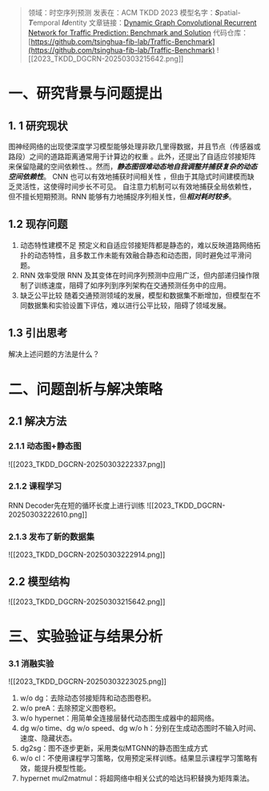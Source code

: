 >领域：时空序列预测
>发表在：ACM TKDD 2023
>模型名字：***S***patial-***T***emporal ***Id***entity
>文章链接：[Dynamic Graph Convolutional Recurrent Network for Traffic Prediction: Benchmark and Solution](https://dl.acm.org/doi/10.1145/3532611)
>代码仓库：[https://github.com/tsinghua-fib-lab/Traffic-Benchmark](https://github.com/tsinghua-fib-lab/Traffic-Benchmark)
![[2023_TKDD_DGCRN-20250303215642.png]]
# 一、研究背景与问题提出
## 1. 1 研究现状
图神经网络的出现使深度学习模型能够处理非欧几里得数据，并且节点（传感器或路段）之间的道路距离通常用于计算边的权重 。此外，还提出了自适应邻接矩阵来保留隐藏的空间依赖性、。然而，***静态图很难动态地自我调整并捕获复杂的动态空间依赖性***。
CNN 也可以有效地捕获时间相关性 ，但由于其隐式时间建模而缺乏灵活性，这使得时间步长不可见。
自注意力机制可以有效地捕获全局依赖性，但不擅长短期预测。RNN 能够有力地捕捉序列相关性，但***相对耗时较多***。
## 1.2 现存问题
1. 动态特性建模不足
	预定义和自适应邻接矩阵都是静态的，难以反映道路网络拓扑的动态特性，且多数工作未能有效融合静态和动态图，同时避免过平滑问题。
2. RNN 效率受限
	RNN 及其变体在时间序列预测中应用广泛，但内部递归操作限制了训练速度，阻碍了如序列到序列架构在交通预测任务中的应用。
3. 缺乏公平比较
	随着交通预测领域的发展，模型和数据集不断增加，但模型在不同数据集和实验设置下评估，难以进行公平比较，阻碍了领域发展。
## 1.3 引出思考
解决上述问题的方法是什么？

# 二、问题剖析与解决策略
## 2.1 解决方法
### 2.1.1 动态图+静态图
![[2023_TKDD_DGCRN-20250303222337.png]]
### 2.1.2 课程学习
RNN Decoder先在短的循环长度上进行训练
![[2023_TKDD_DGCRN-20250303222610.png]]
### 2.1.3 发布了新的数据集
![[2023_TKDD_DGCRN-20250303222914.png]]
## 2.2 模型结构
![[2023_TKDD_DGCRN-20250303215642.png]]
# 三、实验验证与结果分析 
### 3.1 消融实验
![[2023_TKDD_DGCRN-20250303223025.png]]
1. w/o dg：去除动态邻接矩阵和动态图卷积。
2. w/o preA：去除预定义图卷积。
3. w/o hypernet：用简单全连接层替代动态图生成器中的超网络。
4. dg w/o time、dg w/o speed、dg w/o h：分别在生成动态图时不输入时间、速度、隐藏状态。
5. dg2sg：图不逐步更新，采用类似MTGNN的静态图生成方式
6. w/o cl：不使用课程学习策略，仅用预定采样训练。结果显示课程学习策略有效，能提升模型性能。
7. hypernet mul2matmul：将超网络中相关公式的哈达玛积替换为矩阵乘法。